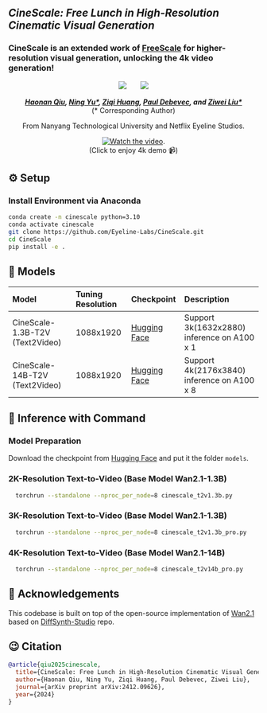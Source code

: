 ## ___***CineScale: Free Lunch in High-Resolution Cinematic Visual Generation***___

### CineScale is an extended work of [FreeScale](https://github.com/ali-vilab/FreeScale) for higher-resolution visual generation, unlocking the 4k video generation!

<div align="center">
 <a href='https://arxiv.org/abs/2412.09626'><img src='https://img.shields.io/badge/arXiv-2412.09626-b31b1b.svg'></a> &nbsp;&nbsp;&nbsp;&nbsp;&nbsp;
 <a href='https://eyeline-labs.github.io/CineScale/'><img src='https://img.shields.io/badge/Project-Page-Green'></a>

_**[Haonan Qiu](http://haonanqiu.com/), [Ning Yu*](https://ningyu1991.github.io/), [Ziqi Huang](https://ziqihuangg.github.io/), [Paul Debevec](https://www.pauldebevec.com/), and [Ziwei Liu*](https://liuziwei7.github.io/)**_
<br>
(* Corresponding Author)

From Nanyang Technological University and Netflix Eyeline Studios.

[![Watch the video](https://img.youtube.com/vi/bDYmXpNctc4/0.jpg)](https://www.youtube.com/watch?v=bDYmXpNctc4).     
(Click to enjoy 4k demo 📹)
</div>


## ⚙️ Setup

### Install Environment via Anaconda
```bash
conda create -n cinescale python=3.10
conda activate cinescale
git clone https://github.com/Eyeline-Labs/CineScale.git
cd CineScale
pip install -e .
```

## 🧰 Models

|Model|Tuning Resolution|Checkpoint|Description
|:---------|:---------|:--------|:--------|
|CineScale-1.3B-T2V (Text2Video)|1088x1920|[Hugging Face](https://huggingface.co/Eyeline-Labs/CineScale/blob/main/t2v_1.3b_ntk20.ckpt)|Support 3k(1632x2880) inference on A100 x 1
|CineScale-14B-T2V (Text2Video)|1088x1920|[Hugging Face](https://huggingface.co/Eyeline-Labs/CineScale/blob/main/t2v_14b_ntk20.ckpt)|Support 4k(2176x3840) inference on A100 x 8

## 💫 Inference with Command
### Model Preparation

Download the checkpoint from [Hugging Face](https://huggingface.co/Eyeline-Labs/CineScale/tree/main) and put it the folder `models`.

### 2K-Resolution Text-to-Video (Base Model Wan2.1-1.3B)

```bash
  torchrun --standalone --nproc_per_node=8 cinescale_t2v1.3b.py
```

### 3K-Resolution Text-to-Video (Base Model Wan2.1-1.3B)

```bash
  torchrun --standalone --nproc_per_node=8 cinescale_t2v1.3b_pro.py
```

### 4K-Resolution Text-to-Video (Base Model Wan2.1-14B)

```bash
  torchrun --standalone --nproc_per_node=8 cinescale_t2v14b_pro.py
```


## 🤗 Acknowledgements
This codebase is built on top of the open-source implementation of [Wan2.1](https://github.com/Wan-Video/Wan2.1) based on [DiffSynth-Studio](https://github.com/modelscope/DiffSynth-Studio/tree/main/examples/wanvideo) repo.

## 😉 Citation
```bib
@article{qiu2025cinescale,
  title={CineScale: Free Lunch in High-Resolution Cinematic Visual Generation},
  author={Haonan Qiu, Ning Yu, Ziqi Huang, Paul Debevec, Ziwei Liu},
  journal={arXiv preprint arXiv:2412.09626},
  year={2024}
}
```